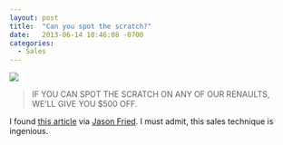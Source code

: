 ```yaml
---
layout: post
title:  "Can you spot the scratch?"
date:   2013-06-14 10:46:08 -0700
categories:
  - Sales
---
```


  ![](/attachments/7f6cc6650bd5a9bba5b230ab6aede216/image.png) 

 > 
 > 
 > 
 > IF YOU CAN SPOT THE SCRATCH ON ANY OF OUR RENAULTS, WE’LL GIVE YOU $500 OFF.

 I found  [this article](http://www.predatorythinking.com/scratch/)  via  [Jason Fried](https://twitter.com/jasonfried/status/345571220156198913). I must admit, this sales technique is ingenious. 
